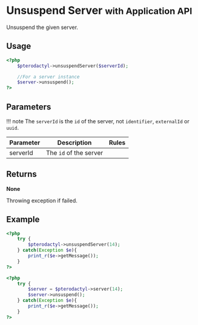 # Unsuspend Server <small>with Application API</small>
Unsuspend the given server.

## Usage
``` php
<?php
	$pterodactyl->unsuspendServer($serverId);

	//For a server instance
	$server->unsuspend();
?>
```

## Parameters

!!! note
    The `serverId` is the `id` of the server, not `identifier`, `externalId` or `uuid`.

| Parameter | Description | Rules |
| - | - | - |
| serverId | The `id` of the server | |

## Returns
**None**

Throwing exception if failed.

## Example

``` php
<?php
	try {
		$pterodactyl->unsuspendServer(14);
	} catch(Exception $e){
		print_r($e->getMessage());
	}
?>
```

``` php
<?php
	try {
		$server = $pterodactyl->server(14);
		$server->unsuspend();
	} catch(Exception $e){
		print_r($e->getMessage());
	}
?>
```